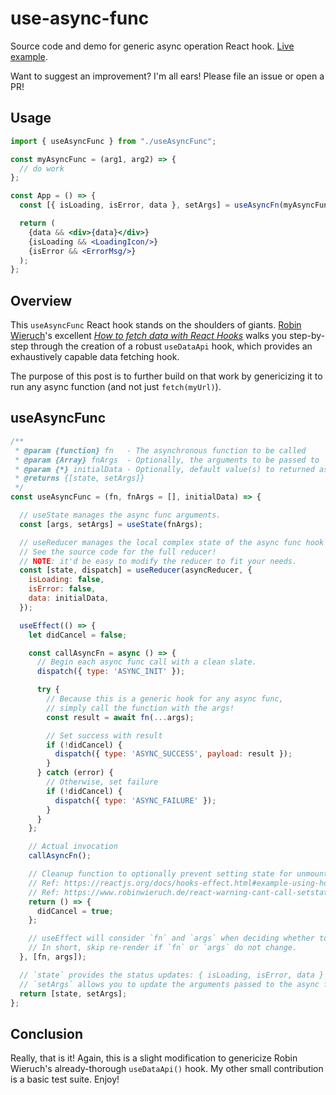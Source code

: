 # use-async-func
Source code and demo for generic async operation React hook. [Live example](https://codesandbox.io/s/silent-smoke-nrruh?file=/src/useAsyncFunc.js).

Want to suggest an improvement? I'm all ears! Please file an issue or open a PR!

## Usage
```jsx
import { useAsyncFunc } from "./useAsyncFunc";

const myAsyncFunc = (arg1, arg2) => {
  // do work
};

const App = () => {
  const [{ isLoading, isError, data }, setArgs] = useAsyncFn(myAsyncFunc, ['firstArg', 'secondArg']);

  return (
    {data && <div>{data}</div>}
    {isLoading && <LoadingIcon/>}
    {isError && <ErrorMsg/>}
  );
};
```

## Overview
This `useAsyncFunc` React hook stands on the shoulders of giants. [Robin Wieruch](https://www.robinwieruch.de/)'s excellent [_How to fetch data with React Hooks_](https://www.robinwieruch.de/react-hooks-fetch-data) walks you step-by-step through the creation of a robust `useDataApi` hook, which provides an exhaustively capable data fetching hook.

The purpose of this post is to further build on that work by genericizing it to run any async function (and not just `fetch(myUrl)`).

## useAsyncFunc
```javascript
/**
 * @param {function} fn   - The asynchronous function to be called
 * @param {Array} fnArgs  - Optionally, the arguments to be passed to `fn`, expressed as an array
 * @param {*} initialData - Optionally, default value(s) to returned as `data`
 * @returns {[state, setArgs]}
 */
const useAsyncFunc = (fn, fnArgs = [], initialData) => {

  // useState manages the async func arguments.
  const [args, setArgs] = useState(fnArgs);

  // useReducer manages the local complex state of the async func hook's lifecycle.
  // See the source code for the full reducer!
  // NOTE: it'd be easy to modify the reducer to fit your needs.
  const [state, dispatch] = useReducer(asyncReducer, {
    isLoading: false,
    isError: false,
    data: initialData,
  });

  useEffect(() => {
    let didCancel = false;

    const callAsyncFn = async () => {
      // Begin each async func call with a clean slate.
      dispatch({ type: 'ASYNC_INIT' });

      try {
        // Because this is a generic hook for any async func,
        // simply call the function with the args!
        const result = await fn(...args);

        // Set success with result
        if (!didCancel) {
          dispatch({ type: 'ASYNC_SUCCESS', payload: result });
        }
      } catch (error) {
        // Otherwise, set failure
        if (!didCancel) {
          dispatch({ type: 'ASYNC_FAILURE' });
        }
      }
    };

    // Actual invocation
    callAsyncFn();

    // Cleanup function to optionally prevent setting state for unmounted component.
    // Ref: https://reactjs.org/docs/hooks-effect.html#example-using-hooks-1
    // Ref: https://www.robinwieruch.de/react-warning-cant-call-setstate-on-an-unmounted-component
    return () => {
      didCancel = true;
    };

    // useEffect will consider `fn` and `args` when deciding whether to skip a re-render.
    // In short, skip re-render if `fn` or `args` do not change.
  }, [fn, args]);

  // `state` provides the status updates: { isLoading, isError, data }
  // `setArgs` allows you to update the arguments passed to the async func
  return [state, setArgs];
};
```

## Conclusion
Really, that is it! Again, this is a slight modification to genericize Robin Wieruch's already-thorough `useDataApi()` hook. My other small contribution is a basic test suite. Enjoy!
